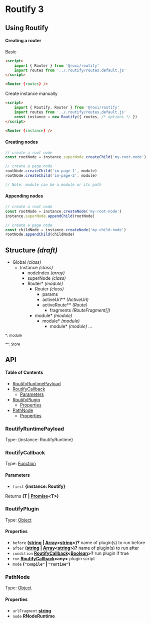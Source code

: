 # Routify 3

## Using Routify

#### Creating a router
Basic
```html
<script>
    import { Router } from '@roxi/routify'
    import routes from '../.routify/routes.default.js'
</script>

<Router {routes} />
```

Create instance manually
```html
<script>
    import { Routify, Router } from '@roxi/routify'
    import routes from '../.routify/routes.default.js'
    const instance = new Routify({ routes, /* options */ })
</script>

<Router {instance} />
```

#### Creating nodes

```javascript
// create a root node
const rootNode = instance.superNode.createChild('my-root-node')

// create a page node
rootNode.createChild('im-page-1', module)
rootNode.createChild('im-page-2', module)

// Note: module can be a module or its path
```

#### Appending nodes

```javascript
// create a root node
const rootNode = instance.createNode('my-root-node')
instance.superNode.appendChild(rootNode)

// create a page node
const childNode = instance.createNode('my-child-node')
rootNode.appendChild(childNode)
```

## Structure *(draft)*

* Global *(class)*
    *   Instance *(class)*
        *   nodeIndex *(array)*
        *   superNode *(class)*
        *   Router\* *(module)*
            *   Router *(class)*
                *   params
                *   activeUrl\*\* *(ActiveUrl)*
                *   activeRoute\*\* *(Route)*
                    *   fragments *(RouteFragment\[])*
            *   module\* *(module)*
                *   module\* *(module)*
                    *   module\* *(module)* ...

<small>
*: module

\*\*: Store </small>

## API

<!-- Generated by documentation.js. Update this documentation by updating the source code. -->

#### Table of Contents

*   [RoutifyRuntimePayload](#routifyruntimepayload)
*   [RoutifyCallback](#routifycallback)
    *   [Parameters](#parameters)
*   [RoutifyPlugin](#routifyplugin)
    *   [Properties](#properties)
*   [PathNode](#pathnode)
    *   [Properties](#properties-1)

### RoutifyRuntimePayload

Type: {instance: RoutifyRuntime}

### RoutifyCallback

Type: [Function](https://developer.mozilla.org/docs/Web/JavaScript/Reference/Statements/function)

#### Parameters

*   `first` **{instance: Routify}** 

Returns **(T | [Promise](https://developer.mozilla.org/docs/Web/JavaScript/Reference/Global_Objects/Promise)\<T>)** 

### RoutifyPlugin

Type: [Object](https://developer.mozilla.org/docs/Web/JavaScript/Reference/Global_Objects/Object)

#### Properties

*   `before` **([string](https://developer.mozilla.org/docs/Web/JavaScript/Reference/Global_Objects/String) | [Array](https://developer.mozilla.org/docs/Web/JavaScript/Reference/Global_Objects/Array)<[string](https://developer.mozilla.org/docs/Web/JavaScript/Reference/Global_Objects/String)>)?** name of plugin(s) to run before
*   `after` **([string](https://developer.mozilla.org/docs/Web/JavaScript/Reference/Global_Objects/String) | [Array](https://developer.mozilla.org/docs/Web/JavaScript/Reference/Global_Objects/Array)<[string](https://developer.mozilla.org/docs/Web/JavaScript/Reference/Global_Objects/String)>)?** name of plugin(s) to run after
*   `condition` **[RoutifyCallback](#routifycallback)<[Boolean](https://developer.mozilla.org/docs/Web/JavaScript/Reference/Global_Objects/Boolean)>?** run plugin if true
*   `run` **[RoutifyCallback](#routifycallback)\<any>** plugin script
*   `mode` **(`"compile"` | `"runtime"`)** 

### PathNode

Type: [Object](https://developer.mozilla.org/docs/Web/JavaScript/Reference/Global_Objects/Object)

#### Properties

*   `urlFragment` **[string](https://developer.mozilla.org/docs/Web/JavaScript/Reference/Global_Objects/String)** 
*   `node` **RNodeRuntime** 

